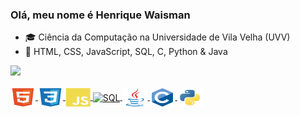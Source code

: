 ### Olá, meu nome é Henrique Waisman
- 🎓 Ciência da Computação na Universidade de Vila Velha (UVV)
- 📖 HTML, CSS, JavaScript, SQL, C, Python & Java

<div>
  <a href="https://github.com/henriquewaisman?tab=repositories">
  <!-- <img height="180em" src="https://github-readme-stats.vercel.app/api?username=henriquewaisman&show_icons=true&theme=dracula&include_all_commits=true&count_private=true"/>  -->
  <img height="180em" src="https://github-readme-stats.vercel.app/api/top-langs/?username=henriquewaisman&layout=compact&langs_count=7&theme=dracula"/>
</div>

<div style="display: inline_block"><br>
  <img align="center" alt="HTML" height="30" width="40" src="https://raw.githubusercontent.com/devicons/devicon/master/icons/html5/html5-original.svg">
  <img align="center" alt="CSS" height="30" width="40" src="https://raw.githubusercontent.com/devicons/devicon/master/icons/css3/css3-original.svg">
  <img align="center" alt="Js" height="30" width="40" src="https://raw.githubusercontent.com/devicons/devicon/master/icons/javascript/javascript-plain.svg">
  <img align="center" alt="SQL" height="30" width="40"  src="https://cdn.jsdelivr.net/gh/devicons/devicon/icons/mysql/mysql-original.svg"/>
  <img align="center" alt="Java" height="30" width="40"  src="https://raw.githubusercontent.com/devicons/devicon/master/icons/java/java-original.svg"/>
  <img align="center" alt="C" height="30" width="40"  src="https://raw.githubusercontent.com/devicons/devicon/master/icons/c/c-original.svg"/>
  <img align="center" alt="Python" height="30" width="40"  src="https://raw.githubusercontent.com/devicons/devicon/master/icons/python/python-original.svg"/>
</div>
 
